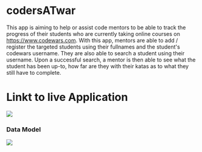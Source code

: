 # codersATwar

This app is aiming to help or assist code mentors to be able to track the progress
of their students who are currently taking online courses on https://www.codewars.com.
With this app, mentors are able to add / register the targeted students using their fullnames
and the student's codewars username. They are also able to search a student using their
username. Upon a successful search, a mentor is then able to see what the student
has been up-to, how far are they with their katas as to what they still have to complete.


# Linkt to live Application
![](https://secure-dusk-18717.herokuapp.com/)



### Data Model ###
![](https://theophelus.github.io/codersATwars/githubimages22.jpg)
